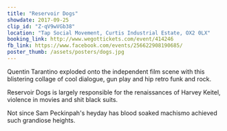 ```yaml
---
title: "Reservoir Dogs"
showdate: 2017-09-25
clip_id: "Z-qV9wVGb38"
location: "Tap Social Movement, Curtis Industrial Estate, OX2 0LX"
booking_link: http://www.wegottickets.com/event/414246
fb_link: https://www.facebook.com/events/256622908190685/
poster_thumb: /assets/posters/dogs.jpg
---
```

Quentin Tarantino exploded onto the independent film scene with this blistering collage of cool dialogue, gun play and hip retro funk and rock. 

Reservoir Dogs is largely responsible for the renaissances of Harvey Keitel, violence in movies and shit black suits.

Not since Sam Peckinpah's heyday has blood soaked machismo achieved such grandiose heights.